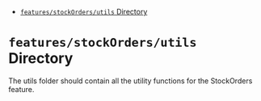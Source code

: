 <!-- START doctoc generated TOC please keep comment here to allow auto update -->
<!-- DON'T EDIT THIS SECTION, INSTEAD RE-RUN doctoc TO UPDATE -->

- [`features/stockOrders/utils` Directory](#featuresstockordersutils-directory)

<!-- END doctoc generated TOC please keep comment here to allow auto update -->

# `features/stockOrders/utils` Directory

The utils folder should contain all the utility functions for the StockOrders feature.
